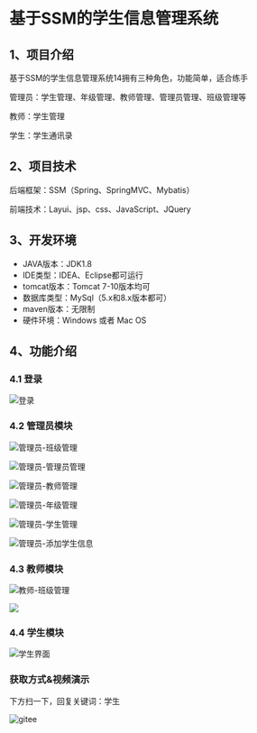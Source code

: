 # 基于SSM的学生信息管理系统



## 1、项目介绍

基于SSM的学生信息管理系统14拥有三种角色，功能简单，适合练手

管理员：学生管理、年级管理、教师管理、管理员管理、班级管理等

教师：学生管理

学生：学生通讯录


## 2、项目技术

后端框架：SSM（Spring、SpringMVC、Mybatis）

前端技术：Layui、jsp、css、JavaScript、JQuery

## 3、开发环境

- JAVA版本：JDK1.8
- IDE类型：IDEA、Eclipse都可运行
- tomcat版本：Tomcat 7-10版本均可
- 数据库类型：MySql（5.x和8.x版本都可） 
- maven版本：无限制
- 硬件环境：Windows 或者 Mac OS


## 4、功能介绍

### 4.1 登录

![登录](https://project-images-1256969109.cos.ap-chongqing.myqcloud.com/Typora-Images/202207301908803.jpg)

### 4.2 管理员模块

![管理员-班级管理](https://project-images-1256969109.cos.ap-chongqing.myqcloud.com/Typora-Images/202207301909812.jpg)

![管理员-管理员管理](https://project-images-1256969109.cos.ap-chongqing.myqcloud.com/Typora-Images/202207301909776.jpg)

![管理员-教师管理](https://project-images-1256969109.cos.ap-chongqing.myqcloud.com/Typora-Images/202207301909731.jpg)

![管理员-年级管理](https://project-images-1256969109.cos.ap-chongqing.myqcloud.com/Typora-Images/202207301909137.jpg)

![管理员-学生管理](https://project-images-1256969109.cos.ap-chongqing.myqcloud.com/Typora-Images/202207301909352.jpg)

![管理员-添加学生信息](https://project-images-1256969109.cos.ap-chongqing.myqcloud.com/Typora-Images/202207301909081.jpg)

### 4.3 教师模块

![教师-班级管理](https://project-images-1256969109.cos.ap-chongqing.myqcloud.com/Typora-Images/202207301909192.jpg)

![](https://project-images-1256969109.cos.ap-chongqing.myqcloud.com/Typora-Images/202207301909358.jpeg)

### 4.4 学生模块

![学生界面](https://project-images-1256969109.cos.ap-chongqing.myqcloud.com/Typora-Images/202207301909030.jpg)

### 获取方式&视频演示

下方扫一下，回复关键词：学生

![gitee](https://project-images-1256969109.cos.ap-chongqing.myqcloud.com/Typora-Images/202309291447341.png)
